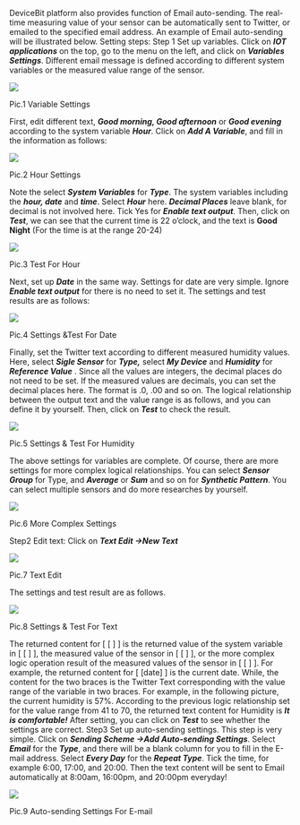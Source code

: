 DeviceBit platform also provides function of Email auto-sending. The real-time measuring value of your sensor can be automatically sent to Twitter, or emailed to the specified email address. An example of Email auto-sending will be illustrated below. 
Setting steps:
Step 1 Set up variables. Click on _**IOT applications**_ on the top, go to the menu on the left, and click on _**Variables Settings**_. Different email message is defined according to different system variables or the measured value range of the sensor.

![](https://leweidoc.oss-cn-hangzhou.aliyuncs.com/lewei50/img/devicebitmanual-xj-20180930-37.jpg)

Pic.1 Variable Settings

First, edit different text, _**Good morning, Good afternoon**_ or _**Good evening**_ according to the system variable _**Hour**_. Click on _**Add A Variable**_, and fill in the information as follows:

![](https://leweidoc.oss-cn-hangzhou.aliyuncs.com/lewei50/img/devicebitmanual-xj-20180930-38.jpg)

Pic.2 Hour Settings

Note the select ***System Variables*** for ***Type***. The system variables including the ***hour, date*** and _**time**_. Select _**Hour**_ here. _**Decimal Places**_ leave blank, for decimal is not involved here. Tick Yes for _**Enable text  output**_. Then, click on _**Test**_, we can see that the current time is 22 o’clock, and the text is **Good Night** (For the time is at the range 20-24)

![](https://leweidoc.oss-cn-hangzhou.aliyuncs.com/lewei50/img/devicebitmanual-xj-20180930-39.jpg)

Pic.3 Test For Hour

Next, set up _**Date**_ in the same way. Settings for date are very simple. Ignore _**Enable text output**_ for there is no need to set it. The settings and test results are as follows:


![](https://leweidoc.oss-cn-hangzhou.aliyuncs.com/lewei50/img/devicebitmanual-xj-20180930-40.jpg)

Pic.4 Settings &Test For Date

Finally, set the Twitter text according to different measured humidity values. Here, select _**Sigle Sensor**_ for _**Type,**_ select _**My Device**_ and _**Humidity**_ for _**Reference Value**_ . Since all the values are integers, the decimal places do not need to be set. If the measured values are decimals, you can set the decimal places here. The format is .0, .00 and so on. The logical relationship between the output text and the value range is as follows, and you can define it by yourself. Then, click on _**Test**_ to check the result.

![](https://leweidoc.oss-cn-hangzhou.aliyuncs.com/lewei50/img/devicebitmanual-xj-20180930-41.jpg)

Pic.5 Settings & Test For Humidity

The above settings for variables are complete. Of course, there are more settings for more complex logical relationships. You can select _**Sensor Group**_ for Type, and _**Average**_ or _**Sum**_ and so on for _**Synthetic Pattern**_. You can select multiple sensors and do more researches by yourself.

![](https://leweidoc.oss-cn-hangzhou.aliyuncs.com/lewei50/img/devicebitmanual-xj-20180930-42.jpg)

Pic.6 More Complex Settings

Step2 Edit text: Click on ***Text Edit -&gt;New Text***

![](https://leweidoc.oss-cn-hangzhou.aliyuncs.com/lewei50/img/devicebitmanual-xj-20180930-43.jpg)

Pic.7 Text Edit

The settings and test result are as follows.

![](https://leweidoc.oss-cn-hangzhou.aliyuncs.com/lewei50/img/devicebitmanual-xj-20180930-44.jpg)

Pic.8 Settings & Test For Text

The returned content for \[ \[ \] \] is the returned value of the system variable in \[ \[ \] \], the measured value of the sensor in \[ \[ \] \], or the more complex logic operation result of the measured values of the sensor in \[ \[ \] \]. For example, the returned content for \[ \[date\] \] is the current date. While, the content for the two braces is the Twitter Text corresponding with the value range of the variable in two braces. For example, in the following picture, the current humidity is 57%. According to the previous logic relationship set for the value range from 41 to 70, the returned text content for Humidity is _**It is comfortable!**_ After setting, you can click on _**Test**_ to see whether the settings are correct. 
Step3 Set up auto-sending settings. This step is very simple. Click on _**Sending Scheme -&gt;Add Auto-sending Settings**_. Select _**Email**_ for the _**Type**_, and there will be a blank column for you to fill in the E-mail address. Select _**Every Day**_ for the _**Repeat Type**_. Tick the time, for example 6:00, 17:00, and 20:00. Then the text content will be sent to Email automatically at 8:00am, 16:00pm, and 20:00pm everyday!


![](https://leweidoc.oss-cn-hangzhou.aliyuncs.com/lewei50/img/devicebitmanual-xj-20180930-45.jpg)



Pic.9 Auto-sending Settings For E-mail

[35]: https://leweidoc.oss-cn-hangzhou.aliyuncs.com/lewei50/img/devicebitmanual-xj-20180930-35.jpg
[36]: https://leweidoc.oss-cn-hangzhou.aliyuncs.com/lewei50/img/devicebitmanual-xj-20180930-36.jpg
[37]: https://leweidoc.oss-cn-hangzhou.aliyuncs.com/lewei50/img/devicebitmanual-xj-20180930-37.jpg
[38]: https://leweidoc.oss-cn-hangzhou.aliyuncs.com/lewei50/img/devicebitmanual-xj-20180930-38.jpg
[39]: https://leweidoc.oss-cn-hangzhou.aliyuncs.com/lewei50/img/devicebitmanual-xj-20180930-39.jpg
[40]: https://leweidoc.oss-cn-hangzhou.aliyuncs.com/lewei50/img/devicebitmanual-xj-20180930-40.jpg
[41]: https://leweidoc.oss-cn-hangzhou.aliyuncs.com/lewei50/img/devicebitmanual-xj-20180930-41.jpg
[42]: https://leweidoc.oss-cn-hangzhou.aliyuncs.com/lewei50/img/devicebitmanual-xj-20180930-42.jpg

[43]: https://leweidoc.oss-cn-hangzhou.aliyuncs.com/lewei50/img/devicebitmanual-xj-20180930-43.jpg
[44]: https://leweidoc.oss-cn-hangzhou.aliyuncs.com/lewei50/img/devicebitmanual-xj-20180930-44.jpg
[45]: https://leweidoc.oss-cn-hangzhou.aliyuncs.com/lewei50/img/devicebitmanual-xj-20180930-45.jpg
